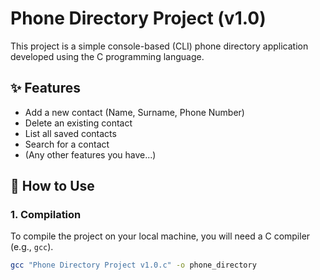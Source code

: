 # Phone Directory Project (v1.0)

This project is a simple console-based (CLI) phone directory application developed using the C programming language.

## ✨ Features

* Add a new contact (Name, Surname, Phone Number)
* Delete an existing contact
* List all saved contacts
* Search for a contact
* (Any other features you have...)

## 🚀 How to Use

### 1. Compilation

To compile the project on your local machine, you will need a C compiler (e.g., `gcc`).

```bash
gcc "Phone Directory Project v1.0.c" -o phone_directory

